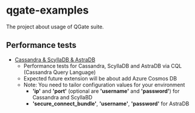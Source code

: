 # qgate-examples

The project about usage of QGate suite.

## Performance tests
- [Cassandra & ScyllaDB & AstraDB](./perf/perf_nosql_cql.py)
  - Performance tests for Cassandra, ScyllaDB and AstraDB via CQL (Cassandra Query Language)
  - Expected future extension will be about add Azure Cosmos DB
  - Note: You need to tailor configuration values for your environment
    - **'ip'** and **'port'** (optional are **'username'** and **'password'**) for Cassandra and ScyllaBD
    - **'secure_connect_bundle'**, **'username'**, **'password'** for AstraDB
